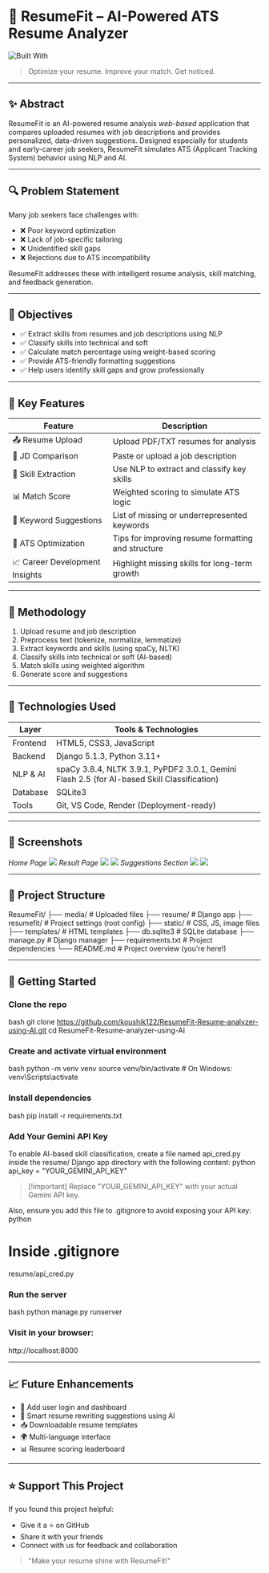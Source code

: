 # 💼 ResumeFit – AI-Powered ATS Resume Analyzer

![Built With](https://img.shields.io/badge/Built%20With-Django%20%7C%20HTML%20%7C%20CSS%20%7C%20JavaScript-blue.svg)

> Optimize your resume. Improve your match. Get noticed.

---
## ✨ Abstract

ResumeFit is an AI-powered resume analysis *web-based* application that compares uploaded resumes with job descriptions and provides personalized, data-driven suggestions. Designed especially for students and early-career job seekers, ResumeFit simulates ATS (Applicant Tracking System) behavior using NLP and AI.

---
## 🔍 Problem Statement

Many job seekers face challenges with:

- ❌ Poor keyword optimization
- ❌ Lack of job-specific tailoring
- ❌ Unidentified skill gaps
- ❌ Rejections due to ATS incompatibility

ResumeFit addresses these with intelligent resume analysis, skill matching, and feedback generation.

---
## 🎯 Objectives

- ✅ Extract skills from resumes and job descriptions using NLP
- ✅ Classify skills into technical and soft
- ✅ Calculate match percentage using weight-based scoring
- ✅ Provide ATS-friendly formatting suggestions
- ✅ Help users identify skill gaps and grow professionally

---
## 🧰 Key Features

| Feature                        | Description                                        |
| ------------------------------ | -------------------------------------------------- |
| 📤 Resume Upload               | Upload PDF/TXT resumes for analysis                |
| 📝 JD Comparison               | Paste or upload a job description                  |
| 🧠 Skill Extraction            | Use NLP to extract and classify key skills         |
| 📊 Match Score                 | Weighted scoring to simulate ATS logic             |
| 🧾 Keyword Suggestions         | List of missing or underrepresented keywords       |
| 🧱 ATS Optimization            | Tips for improving resume formatting and structure |
| 📈 Career Development Insights | Highlight missing skills for long-term growth      |

---
## 🧪 Methodology

1. Upload resume and job description
2. Preprocess text (tokenize, normalize, lemmatize)
3. Extract keywords and skills (using spaCy, NLTK)
4. Classify skills into technical or soft (AI-based)
5. Match skills using weighted algorithm
6. Generate score and suggestions

---
## 🧠 Technologies Used

| Layer        | Tools & Technologies                                                                        |
| -------- | ------------------------------------------------------------------------------------------- |
| Frontend     | HTML5, CSS3, JavaScript                                                                     |
| Backend      | Django 5.1.3, Python 3.11+                                                                  |
| NLP & AI     | spaCy 3.8.4, NLTK 3.9.1, PyPDF2 3.0.1, Gemini Flash 2.5 (for AI-based Skill Classification) |
| Database     | SQLite3                                                                                     |
| Tools        | Git, VS Code, Render (Deployment-ready)                                                     |

---
## 📸 Screenshots

*Home Page*
![](assets/screenshots/home.png)
*Result Page*
![](assets/screenshots/result_1.png)
![](assets/screenshots/result_2.png)
*Suggestions Section*
![](assets/screenshots/suggestion_1.png)
![](assets/screenshots/suggestion_2.png)

---
## 📁 Project Structure

ResumeFit/
├── media/               # Uploaded files
├── resume/              # Django app
├── resumefit/           # Project settings (root config)
├── static/              # CSS, JS, image files
├── templates/           # HTML templates
├── db.sqlite3           # SQLite database
├── manage.py            # Django manager
├── requirements.txt     # Project dependencies
└── README.md            # Project overview (you're here!)


---
## 🚀 Getting Started

### Clone the repo
bash
git clone https://github.com/koushik122/ResumeFit-Resume-analyzer-using-AI.git
cd ResumeFit-Resume-analyzer-using-AI

### Create and activate virtual environment
bash
python -m venv venv
source venv/bin/activate   # On Windows: venv\Scripts\activate

### Install dependencies
bash
pip install -r requirements.txt

### Add Your Gemini API Key
To enable AI-based skill classification, create a file named api_cred.py inside the resume/ Django app directory with the following content:
python
api_key = "YOUR_GEMINI_API_KEY"

> [!important] Replace "YOUR_GEMINI_API_KEY" with your actual Gemini API key.

Also, ensure you add this file to .gitignore to avoid exposing your API key:
python
# Inside .gitignore
resume/api_cred.py

### Run the server
bash
python manage.py runserver

### Visit in your browser:
http://localhost:8000

---
## 📈 Future Enhancements

- 🔐 Add user login and dashboard
- 🤖 Smart resume rewriting suggestions using AI
- 📥 Downloadable resume templates
- 🌍 Multi-language interface
- 📊 Resume scoring leaderboard

---
## ⭐ Support This Project

If you found this project helpful:
- Give it a ⭐ on GitHub
- Share it with your friends
- Connect with us for feedback and collaboration

> "Make your resume shine with ResumeFit!"
